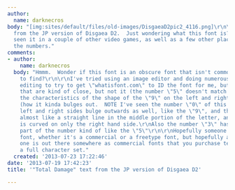 ```yaml
---
author:
  name: darknecros
body: "[img:sites/default/files/old-images/DisgaeaD2pic2_4116.png]\r\n\r\nThis is
  from the JP version of Disgaea D2.  Just wondering what this font is?  I've also
  seen it in a couple of other video games, as well as a few other places, especially
  the numbers."
comments:
- author:
    name: darknecros
  body: "Hmmm.  Wonder if this font is an obscure font that isn't common or just hard
    to find?\r\n\r\nI've tried using an image editor and doing numerous amounts of
    editing to try to get \"whatisfont.com\" to ID the font for me, but I get ones
    that are kind of close, but not it (the number \"5\" doesn't match as well as
    the characteristics of the shape of the \"9\" on the left and right hand side
    (how it kinda bulges out.  NOTE I've seen the number \"0\" of this font and the
    left and right sides bulge outwards as well, like the \"9\", and the \"S\" is
    almost like a straight line in the middle portion of the letter, and the \"V\"
    is curved on only the right hand side.\r\nAlso the number \"3\" has the bottom
    part of the number kind of like the \"5\"\r\n\r\nHopefully someone can ID this
    font, whether it's a commercial or a freetype font, but hopefully a commercial
    one is out there somewhere as commercial fonts that you purchase tend to have
    a full character set."
  created: '2013-07-23 17:22:46'
date: '2013-07-19 17:42:23'
title: '"Total Damage" text from the JP version of Disgaea D2'

---
```

